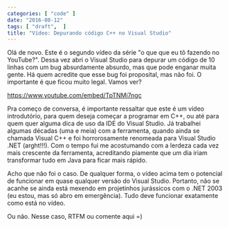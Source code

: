 ```yaml
---
categories: [ "code" ]
date: "2016-08-12"
tags: [ "draft",  ]
title: "Vídeo: Depurando código C++ no Visual Studio"
---
```

Olá de novo. Este é o segundo vídeo da série "o que que eu tô fazendo
no YouTube?". Dessa vez abri o Visual Studio para depurar um código de
10 linhas com um bug absurdamente absurdo, mas que pode enganar muita
gente. Há quem acredite que esse bug foi proposital, mas não foi. O
importante é que ficou muito legal. Vamos ver?

https://www.youtube.com/embed/TpTNMj7ngc

Pra começo de conversa, é importante ressaltar que este é um
vídeo introdutório, para quem deseja começar a programar em C++,
ou até para quem quer alguma dica de uso da IDE do Visual Studio. Já
trabalhei algumas décadas (uma e meia) com a ferramenta, quando ainda
se chamada Visual C++ e foi horrorosamente renomeada para Visual Studio
.NET (arght!!!). Com o tempo fui me acostumando com a lerdeza cada vez
mais crescente da ferramenta, acreditando piamente que um dia iriam
transformar tudo em Java para ficar mais rápido.

Acho que não foi o caso. De qualquer forma, o vídeo acima
tem o potencial de funcionar em quase qualquer versão do Visual
Studio. Portanto, não se acanhe se ainda está mexendo em projetinhos
jurássicos com o .NET 2003 (eu estou, mas só abro em emergência). Tudo
deve funcionar exatamente como está no vídeo.

Ou não. Nesse caso, RTFM ou comente aqui =)
